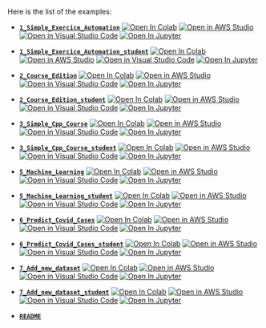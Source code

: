 Here is the list of the examples:

- [**`1_Simple_Exercice_Automation`**](https://github.com/gtherin/bulkhours/blob/main/examples/1_Simple_Exercice_Automation.ipynb) [![Open In Colab](https://colab.research.google.com/assets/colab-badge.svg)](https://colab.research.google.com/github/guydegnol/bulkhours/blob/main/examples/1_Simple_Exercice_Automation.ipynb) [![Open in AWS Studio](https://studiolab.sagemaker.aws/studiolab.svg)](https://studiolab.sagemaker.aws/import/github/guydegnol/bulkhours/blob/main/examples/1_Simple_Exercice_Automation.ipynb) [![Open in Visual Studio Code](https://img.shields.io/static/v1?logo=visualstudiocode&label=&message=Open%20in%20Visual%20Studio&labelColor=2c2c32&color=007acc&logoColor=007acc)](https://vscode.dev/github/guydegnol/bulkhours/blob/main/examples/1_Simple_Exercice_Automation.ipynb) [![Open In Jupyter](https://img.shields.io/static/v1?logo=jupyter&label=&message=Open%20in%20Jupyter&labelColor=636363&color=F37726&logoColor=F37726)](http://jupyter.bulkhours.fr/notebooks/web/bulkhours/notebooks/examples/1_Simple_Exercice_Automation.ipynb) 

- [**`1_Simple_Exercice_Automation_student`**](https://github.com/gtherin/bulkhours/blob/main/examples/1_Simple_Exercice_Automation_student.ipynb) [![Open In Colab](https://colab.research.google.com/assets/colab-badge.svg)](https://colab.research.google.com/github/guydegnol/bulkhours/blob/main/examples/1_Simple_Exercice_Automation_student.ipynb) [![Open in AWS Studio](https://studiolab.sagemaker.aws/studiolab.svg)](https://studiolab.sagemaker.aws/import/github/guydegnol/bulkhours/blob/main/examples/1_Simple_Exercice_Automation_student.ipynb) [![Open in Visual Studio Code](https://img.shields.io/static/v1?logo=visualstudiocode&label=&message=Open%20in%20Visual%20Studio&labelColor=2c2c32&color=007acc&logoColor=007acc)](https://vscode.dev/github/guydegnol/bulkhours/blob/main/examples/1_Simple_Exercice_Automation_student.ipynb) [![Open In Jupyter](https://img.shields.io/static/v1?logo=jupyter&label=&message=Open%20in%20Jupyter&labelColor=636363&color=F37726&logoColor=F37726)](http://jupyter.bulkhours.fr/notebooks/web/bulkhours/notebooks/examples/1_Simple_Exercice_Automation_student.ipynb) 

- [**`2_Course_Edition`**](https://github.com/gtherin/bulkhours/blob/main/examples/2_Course_Edition.ipynb) [![Open In Colab](https://colab.research.google.com/assets/colab-badge.svg)](https://colab.research.google.com/github/guydegnol/bulkhours/blob/main/examples/2_Course_Edition.ipynb) [![Open in AWS Studio](https://studiolab.sagemaker.aws/studiolab.svg)](https://studiolab.sagemaker.aws/import/github/guydegnol/bulkhours/blob/main/examples/2_Course_Edition.ipynb) [![Open in Visual Studio Code](https://img.shields.io/static/v1?logo=visualstudiocode&label=&message=Open%20in%20Visual%20Studio&labelColor=2c2c32&color=007acc&logoColor=007acc)](https://vscode.dev/github/guydegnol/bulkhours/blob/main/examples/2_Course_Edition.ipynb) [![Open In Jupyter](https://img.shields.io/static/v1?logo=jupyter&label=&message=Open%20in%20Jupyter&labelColor=636363&color=F37726&logoColor=F37726)](http://jupyter.bulkhours.fr/notebooks/web/bulkhours/notebooks/examples/2_Course_Edition.ipynb) 

- [**`2_Course_Edition_student`**](https://github.com/gtherin/bulkhours/blob/main/examples/2_Course_Edition_student.ipynb) [![Open In Colab](https://colab.research.google.com/assets/colab-badge.svg)](https://colab.research.google.com/github/guydegnol/bulkhours/blob/main/examples/2_Course_Edition_student.ipynb) [![Open in AWS Studio](https://studiolab.sagemaker.aws/studiolab.svg)](https://studiolab.sagemaker.aws/import/github/guydegnol/bulkhours/blob/main/examples/2_Course_Edition_student.ipynb) [![Open in Visual Studio Code](https://img.shields.io/static/v1?logo=visualstudiocode&label=&message=Open%20in%20Visual%20Studio&labelColor=2c2c32&color=007acc&logoColor=007acc)](https://vscode.dev/github/guydegnol/bulkhours/blob/main/examples/2_Course_Edition_student.ipynb) [![Open In Jupyter](https://img.shields.io/static/v1?logo=jupyter&label=&message=Open%20in%20Jupyter&labelColor=636363&color=F37726&logoColor=F37726)](http://jupyter.bulkhours.fr/notebooks/web/bulkhours/notebooks/examples/2_Course_Edition_student.ipynb) 

- [**`3_Simple_Cpp_Course`**](https://github.com/gtherin/bulkhours/blob/main/examples/3_Simple_Cpp_Course.ipynb) [![Open In Colab](https://colab.research.google.com/assets/colab-badge.svg)](https://colab.research.google.com/github/guydegnol/bulkhours/blob/main/examples/3_Simple_Cpp_Course.ipynb) [![Open in AWS Studio](https://studiolab.sagemaker.aws/studiolab.svg)](https://studiolab.sagemaker.aws/import/github/guydegnol/bulkhours/blob/main/examples/3_Simple_Cpp_Course.ipynb) [![Open in Visual Studio Code](https://img.shields.io/static/v1?logo=visualstudiocode&label=&message=Open%20in%20Visual%20Studio&labelColor=2c2c32&color=007acc&logoColor=007acc)](https://vscode.dev/github/guydegnol/bulkhours/blob/main/examples/3_Simple_Cpp_Course.ipynb) [![Open In Jupyter](https://img.shields.io/static/v1?logo=jupyter&label=&message=Open%20in%20Jupyter&labelColor=636363&color=F37726&logoColor=F37726)](http://jupyter.bulkhours.fr/notebooks/web/bulkhours/notebooks/examples/3_Simple_Cpp_Course.ipynb) 

- [**`3_Simple_Cpp_Course_student`**](https://github.com/gtherin/bulkhours/blob/main/examples/3_Simple_Cpp_Course_student.ipynb) [![Open In Colab](https://colab.research.google.com/assets/colab-badge.svg)](https://colab.research.google.com/github/guydegnol/bulkhours/blob/main/examples/3_Simple_Cpp_Course_student.ipynb) [![Open in AWS Studio](https://studiolab.sagemaker.aws/studiolab.svg)](https://studiolab.sagemaker.aws/import/github/guydegnol/bulkhours/blob/main/examples/3_Simple_Cpp_Course_student.ipynb) [![Open in Visual Studio Code](https://img.shields.io/static/v1?logo=visualstudiocode&label=&message=Open%20in%20Visual%20Studio&labelColor=2c2c32&color=007acc&logoColor=007acc)](https://vscode.dev/github/guydegnol/bulkhours/blob/main/examples/3_Simple_Cpp_Course_student.ipynb) [![Open In Jupyter](https://img.shields.io/static/v1?logo=jupyter&label=&message=Open%20in%20Jupyter&labelColor=636363&color=F37726&logoColor=F37726)](http://jupyter.bulkhours.fr/notebooks/web/bulkhours/notebooks/examples/3_Simple_Cpp_Course_student.ipynb) 

- [**`5_Machine_Learning`**](https://github.com/gtherin/bulkhours/blob/main/examples/5_Machine_Learning.ipynb) [![Open In Colab](https://colab.research.google.com/assets/colab-badge.svg)](https://colab.research.google.com/github/guydegnol/bulkhours/blob/main/examples/5_Machine_Learning.ipynb) [![Open in AWS Studio](https://studiolab.sagemaker.aws/studiolab.svg)](https://studiolab.sagemaker.aws/import/github/guydegnol/bulkhours/blob/main/examples/5_Machine_Learning.ipynb) [![Open in Visual Studio Code](https://img.shields.io/static/v1?logo=visualstudiocode&label=&message=Open%20in%20Visual%20Studio&labelColor=2c2c32&color=007acc&logoColor=007acc)](https://vscode.dev/github/guydegnol/bulkhours/blob/main/examples/5_Machine_Learning.ipynb) [![Open In Jupyter](https://img.shields.io/static/v1?logo=jupyter&label=&message=Open%20in%20Jupyter&labelColor=636363&color=F37726&logoColor=F37726)](http://jupyter.bulkhours.fr/notebooks/web/bulkhours/notebooks/examples/5_Machine_Learning.ipynb) 

- [**`5_Machine_Learning_student`**](https://github.com/gtherin/bulkhours/blob/main/examples/5_Machine_Learning_student.ipynb) [![Open In Colab](https://colab.research.google.com/assets/colab-badge.svg)](https://colab.research.google.com/github/guydegnol/bulkhours/blob/main/examples/5_Machine_Learning_student.ipynb) [![Open in AWS Studio](https://studiolab.sagemaker.aws/studiolab.svg)](https://studiolab.sagemaker.aws/import/github/guydegnol/bulkhours/blob/main/examples/5_Machine_Learning_student.ipynb) [![Open in Visual Studio Code](https://img.shields.io/static/v1?logo=visualstudiocode&label=&message=Open%20in%20Visual%20Studio&labelColor=2c2c32&color=007acc&logoColor=007acc)](https://vscode.dev/github/guydegnol/bulkhours/blob/main/examples/5_Machine_Learning_student.ipynb) [![Open In Jupyter](https://img.shields.io/static/v1?logo=jupyter&label=&message=Open%20in%20Jupyter&labelColor=636363&color=F37726&logoColor=F37726)](http://jupyter.bulkhours.fr/notebooks/web/bulkhours/notebooks/examples/5_Machine_Learning_student.ipynb) 

- [**`6_Predict_Covid_Cases`**](https://github.com/gtherin/bulkhours/blob/main/examples/6_Predict_Covid_Cases.ipynb) [![Open In Colab](https://colab.research.google.com/assets/colab-badge.svg)](https://colab.research.google.com/github/guydegnol/bulkhours/blob/main/examples/6_Predict_Covid_Cases.ipynb) [![Open in AWS Studio](https://studiolab.sagemaker.aws/studiolab.svg)](https://studiolab.sagemaker.aws/import/github/guydegnol/bulkhours/blob/main/examples/6_Predict_Covid_Cases.ipynb) [![Open in Visual Studio Code](https://img.shields.io/static/v1?logo=visualstudiocode&label=&message=Open%20in%20Visual%20Studio&labelColor=2c2c32&color=007acc&logoColor=007acc)](https://vscode.dev/github/guydegnol/bulkhours/blob/main/examples/6_Predict_Covid_Cases.ipynb) [![Open In Jupyter](https://img.shields.io/static/v1?logo=jupyter&label=&message=Open%20in%20Jupyter&labelColor=636363&color=F37726&logoColor=F37726)](http://jupyter.bulkhours.fr/notebooks/web/bulkhours/notebooks/examples/6_Predict_Covid_Cases.ipynb) 

- [**`6_Predict_Covid_Cases_student`**](https://github.com/gtherin/bulkhours/blob/main/examples/6_Predict_Covid_Cases_student.ipynb) [![Open In Colab](https://colab.research.google.com/assets/colab-badge.svg)](https://colab.research.google.com/github/guydegnol/bulkhours/blob/main/examples/6_Predict_Covid_Cases_student.ipynb) [![Open in AWS Studio](https://studiolab.sagemaker.aws/studiolab.svg)](https://studiolab.sagemaker.aws/import/github/guydegnol/bulkhours/blob/main/examples/6_Predict_Covid_Cases_student.ipynb) [![Open in Visual Studio Code](https://img.shields.io/static/v1?logo=visualstudiocode&label=&message=Open%20in%20Visual%20Studio&labelColor=2c2c32&color=007acc&logoColor=007acc)](https://vscode.dev/github/guydegnol/bulkhours/blob/main/examples/6_Predict_Covid_Cases_student.ipynb) [![Open In Jupyter](https://img.shields.io/static/v1?logo=jupyter&label=&message=Open%20in%20Jupyter&labelColor=636363&color=F37726&logoColor=F37726)](http://jupyter.bulkhours.fr/notebooks/web/bulkhours/notebooks/examples/6_Predict_Covid_Cases_student.ipynb) 

- [**`7_Add_new_dataset`**](https://github.com/gtherin/bulkhours/blob/main/examples/7_Add_new_dataset.ipynb) [![Open In Colab](https://colab.research.google.com/assets/colab-badge.svg)](https://colab.research.google.com/github/guydegnol/bulkhours/blob/main/examples/7_Add_new_dataset.ipynb) [![Open in AWS Studio](https://studiolab.sagemaker.aws/studiolab.svg)](https://studiolab.sagemaker.aws/import/github/guydegnol/bulkhours/blob/main/examples/7_Add_new_dataset.ipynb) [![Open in Visual Studio Code](https://img.shields.io/static/v1?logo=visualstudiocode&label=&message=Open%20in%20Visual%20Studio&labelColor=2c2c32&color=007acc&logoColor=007acc)](https://vscode.dev/github/guydegnol/bulkhours/blob/main/examples/7_Add_new_dataset.ipynb) [![Open In Jupyter](https://img.shields.io/static/v1?logo=jupyter&label=&message=Open%20in%20Jupyter&labelColor=636363&color=F37726&logoColor=F37726)](http://jupyter.bulkhours.fr/notebooks/web/bulkhours/notebooks/examples/7_Add_new_dataset.ipynb) 

- [**`7_Add_new_dataset_student`**](https://github.com/gtherin/bulkhours/blob/main/examples/7_Add_new_dataset_student.ipynb) [![Open In Colab](https://colab.research.google.com/assets/colab-badge.svg)](https://colab.research.google.com/github/guydegnol/bulkhours/blob/main/examples/7_Add_new_dataset_student.ipynb) [![Open in AWS Studio](https://studiolab.sagemaker.aws/studiolab.svg)](https://studiolab.sagemaker.aws/import/github/guydegnol/bulkhours/blob/main/examples/7_Add_new_dataset_student.ipynb) [![Open in Visual Studio Code](https://img.shields.io/static/v1?logo=visualstudiocode&label=&message=Open%20in%20Visual%20Studio&labelColor=2c2c32&color=007acc&logoColor=007acc)](https://vscode.dev/github/guydegnol/bulkhours/blob/main/examples/7_Add_new_dataset_student.ipynb) [![Open In Jupyter](https://img.shields.io/static/v1?logo=jupyter&label=&message=Open%20in%20Jupyter&labelColor=636363&color=F37726&logoColor=F37726)](http://jupyter.bulkhours.fr/notebooks/web/bulkhours/notebooks/examples/7_Add_new_dataset_student.ipynb) 

- [**`README`**](https://github.com/gtherin/bulkhours/blob/main/examples/README.md) 
